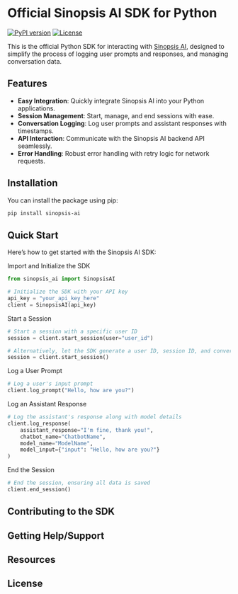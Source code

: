 

# Official Sinopsis AI SDK for Python

[![PyPI version](https://img.shields.io/pypi/v/sinopsis-ai.svg)](https://pypi.org/project/sinopsis-ai/)
[![License](https://img.shields.io/github/license/yourusername/sinopsis-ai.svg)](https://github.com/sinopsis-ai/sinopsis-ai-sdk/LICENSE)


This is the official Python SDK for interacting with [Sinopsis AI](https://www.sinopsisai.com), designed to simplify the process of logging user prompts and responses, and managing conversation data.

## Features

- **Easy Integration**: Quickly integrate Sinopsis AI into your Python applications.
- **Session Management**: Start, manage, and end sessions with ease.
- **Conversation Logging**: Log user prompts and assistant responses with timestamps.
- **API Interaction**: Communicate with the Sinopsis AI backend API seamlessly.
- **Error Handling**: Robust error handling with retry logic for network requests.

## Installation

You can install the package using pip:

```bash
pip install sinopsis-ai
```

## Quick Start

Here’s how to get started with the Sinopsis AI SDK:

Import and Initialize the SDK

```python
from sinopsis_ai import SinopsisAI

# Initialize the SDK with your API key
api_key = "your_api_key_here"
client = SinopsisAI(api_key)
```

Start a Session

```python
# Start a session with a specific user ID
session = client.start_session(user="user_id")

# Alternatively, let the SDK generate a user ID, session ID, and conversation ID automatically
session = client.start_session()
```

Log a User Prompt

```python
# Log a user's input prompt
client.log_prompt("Hello, how are you?")
```

Log an Assistant Response

```python
# Log the assistant's response along with model details
client.log_response(
    assistant_response="I'm fine, thank you!",
    chatbot_name="ChatbotName",
    model_name="ModelName",
    model_input={"input": "Hello, how are you?"}
)
```

End the Session

```python
# End the session, ensuring all data is saved
client.end_session()
```

## Contributing to the SDK

## Getting Help/Support

## Resources

## License
